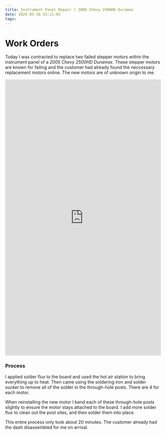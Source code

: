 ```yaml
---
title: Instrument Panel Repair | 2005 Chevy 2500HD Duramax
date: 2025-03-16 15:11:03
tags:
---
```

# Work Orders

Today I was contracted to replace two failed stepper motors within the instrument panel of a *2005 Chevy 2500HD Duramax*.
These stepper motors are known for failing and the customer had already found the neccessary replacement motors online. The new motors are of unknown origin to me.

<div style="padding:177.78% 0 0 0;position:relative;"><iframe src="https://player.vimeo.com/video/1066360463?h=4763242f26&amp;badge=0&amp;autopause=0&amp;player_id=0&amp;app_id=58479" frameborder="" allow="autoplay; fullscreen; picture-in-picture; clipboard-write; encrypted-media" style="position:absolute;top:0;left:0;width:100%;height:100%;" title="stepper motor replacement - 2005 Chevy 2500HD Duramax"></iframe></div><script src="https://player.vimeo.com/api/player.js"></script>

### Process

I applied solder flux to the board and used the hot air station to bring everything up to heat. Then came using the soldering iron and solder sucker to remove all of the solder in the through-hole posts. There are 4 for each motor.

When reinstalling the new motor I bend each of these through-hole posts slightly to ensure the motor stays attached to the board. I add more solder flux to clean out the post sites, and then solder them into place.

This entire process only took about 20 minutes. The customer already had the dash disassembled for me on arrival.